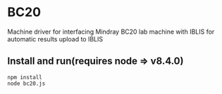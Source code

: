 # BC20
Machine driver for interfacing Mindray BC20 lab machine with IBLIS for automatic results upload to IBLIS
## Install and run(requires node => v8.4.0)
 `npm install` \
 `node bc20.js`
